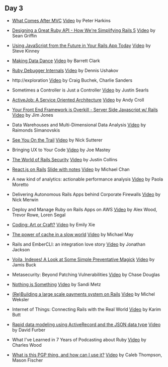 ## Day 3

- [What Comes After MVC](https://speakerdeck.com/pushcx/what-comes-after-mvc-railsconf-2015) [Video](https://www.youtube.com/watch?v=uFpXKLSREQo)
  by Peter Harkins

- [Designing a Great Ruby API - How We're Simplifying Rails 5](https://speakerdeck.com/sgrif/designing-a-great-ruby-api-how-were-simplifying-rails-5) [Video](#)
  by Sean Griffin

- [Using JavaScript from the Future in Your Rails App Today](https://speakerdeck.com/stevekinney/using-javascript-from-the-future-in-your-rails-application-today) [Video](https://www.youtube.com/watch?v=Ayj1kgQNhAg)
  by Steve Kinney

- [Making Data Dance](https://speakerdeck.com/barrettclark/making-data-dance) [Video](#)
  by Barrett Clark

- [Ruby Debugger Internals](https://speakerdeck.com/denofevil/ruby-debugger-internals) [Video](#)
  by Dennis Ushakov

- http://exploration [Video](#)
  by Craig Buchek, Charlie Sanders

- Sometimes a Controller is Just a Controller [Video](https://www.youtube.com/watch?v=dZJ75L8c60s)
  by Justin Searls

- [ActiveJob: A Service Oriented Architecture](https://speakerdeck.com/andycroll/activejob-a-service-oriented-architecture) [Video](#)
  by Andy Croll

- [Your Front End Framework is Overkill - Server Side Javascript w/ Rails](https://speakerdeck.com/aantix/rails-1) [Video](#)
  by Jim Jones

- Data Warehouses and Multi-Dimensional Data Analysis [Video](#)
  by Raimonds Simanovskis

- [See You On the Trail](https://www.youtube.com/watch?v=qSxN4mlyQO8) [Video](#)
  by Nick Sutterer

- Bringing UX to Your Code [Video](https://www.youtube.com/watch?v=PI7g4TqLaTY)
  by Joe Mastey

- [The World of Rails Security](https://speakerdeck.com/presidentbeef/the-world-of-rails-security-railsconf-2015) [Video](#)
  by Justin Collins

- [React.js on Rails](https://speakerdeck.com/chantastic/reactjs-on-rails-slides-only) [Slide with notes](https://speakerdeck.com/chantastic/reactjs-on-rails) [Video](https://www.youtube.com/watch?v=kTSsZrub5iE)
  by Michael Chan

- A new kind of analytics: actionable performance analysis [Video](#)
  by Paola Moretto

- Delivering Autonomous Rails Apps behind Corporate Firewalls [Video](https://www.youtube.com/watch?v=V6e_A9VzPy8)
  by Nick Merwin

- Deploy and Manage Ruby on Rails Apps on AWS [Video](#)
  by Alex Wood, Trevor Rowe, Loren Segal

- [Coding: Art or Craft?](https://speakerdeck.com/emilyxxie/coding-art-or-craft) [Video](https://www.youtube.com/watch?v=JZ2FBQjNm14)
  by Emily Xie

- [The power of cache in a slow world](https://speakerdeck.com/mmay/the-power-of-cache-in-a-slow-world) [Video](#)
  by Michael May

- Rails and EmberCLI: an integration love story [Video](#)
  by Jonathan Jackson

- [Voila, Indexes! A Look at Some Simple Preventative Magick](https://speakerdeck.com/jamis/voila-indexes-a-look-at-some-simple-preventative-magick) [Video](#)
  by Jamis Buck

- Metasecurity: Beyond Patching Vulnerabilities [Video](#)
  by Chase Douglas

- [Nothing is Something](https://speakerdeck.com/skmetz/nothing-is-something-railsconf) [Video](https://www.youtube.com/watch?v=OMPfEXIlTVE)
  by Sandi Metz

- [(Re)Building a large scale payments system on Rails](https://speakerdeck.com/mweksler/rebuilding-large-payments-systems-on-rails) [Video](#)
  by Michel Weksler

- Internet of Things: Connecting Rails with the Real World [Video](#)
  by Karim Butt

- [Rapid data modeling using ActiveRecord and the JSON data type](https://speakerdeck.com/dfurber/rapid-data-modeling-in-activerecord-with-the-json-data-type) [Video](#)
  by David Furber

- What I've Learned in 7 Years of Podcasting about Ruby [Video](#)
  by Charles Wood

- [What is this PGP thing, and how can I use it?](https://speakerdeck.com/calebthompson/what-is-this-pgp-thing-and-how-can-i-use-it) [Video](#)
  by Caleb Thompson, Mason Fischer
